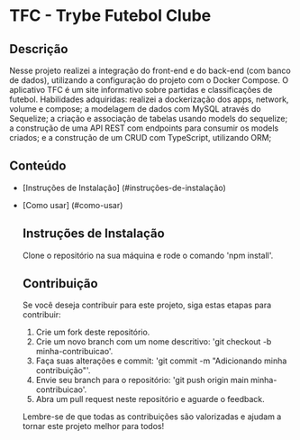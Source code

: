 # TFC - Trybe Futebol Clube

## Descrição

Nesse projeto realizei a integração do front-end e do back-end (com banco de dados), utilizando a configuração do projeto com o Docker Compose. O aplicativo TFC é um site informativo sobre partidas e classificações de futebol. Habilidades adquiridas: realizei a dockerização dos apps, network, volume e compose; a modelagem de dados com MySQL através do Sequelize; a criação e associação de tabelas usando models do sequelize; a construção de uma API REST com endpoints para consumir os models criados; e
a construção de um CRUD com TypeScript, utilizando ORM;

## Conteúdo 

- [Instruções de Instalação] (#instruções-de-instalação)
- [Como usar] (#como-usar)

  ## Instruções de Instalação

  Clone o repositório na sua máquina e rode o comando 'npm install'.

  ## Contribuição

  Se você deseja contribuir para este projeto, siga estas etapas para contribuir:

  1. Crie um fork deste repositório.
  2. Crie um novo branch com um nome descritivo: 'git checkout -b minha-contribuicao'.
  3. Faça suas alterações e commit: 'git commit -m "Adicionando minha contribuição"'.
  4. Envie seu branch para o repositório: 'git push origin main minha-contribuicao'.
  5. Abra um pull request neste repositório e aguarde o feedback.
 
  Lembre-se de que todas as contribuições são valorizadas e ajudam a tornar este projeto melhor para todos!
